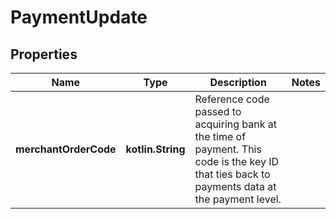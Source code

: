 
# PaymentUpdate

## Properties
Name | Type | Description | Notes
------------ | ------------- | ------------- | -------------
**merchantOrderCode** | **kotlin.String** | Reference code passed to acquiring bank at the time of payment. This code is the key ID that ties back to payments data at the payment level. | 



